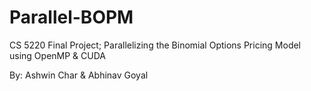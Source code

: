 # Parallel-BOPM

CS 5220 Final Project; Parallelizing the Binomial Options Pricing Model using OpenMP & CUDA

By: Ashwin Char & Abhinav Goyal
